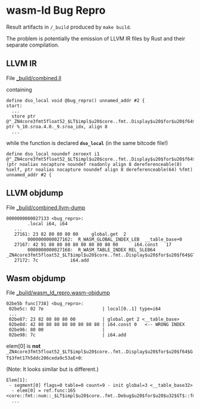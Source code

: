 # wasm-ld Bug Repro

Result artifacts in `/_build` produced by `make build`.

The problem is potentially the emission of LLVM IR files by Rust and their separate compilation.

## LLVM IR

File [_build/combined.ll](_build/combined.ll)

containing

```
define dso_local void @bug_repro() unnamed_addr #2 {
start:
  ...
  store ptr @"_ZN4core3fmt5float52_$LT$impl$u20$core..fmt..Display$u20$for$u20$f64$GT$3fmt17h5ddc206ceda9c53aE", ptr %_10.sroa.4.0._9.sroa_idx, align 8
  ...
```


while the function is declared **`dso_local`** (in the same bitcode file!)

```
define dso_local noundef zeroext i1 @"_ZN4core3fmt5float52_$LT$impl$u20$core..fmt..Display$u20$for$u20$f64$GT$3fmt17h5ddc206ceda9c53aE"(ptr noalias nocapture noundef readonly align 8 dereferenceable(8) %self, ptr noalias nocapture noundef align 8 dereferenceable(64) %fmt) unnamed_addr #2 {
```

## LLVM objdump

File [_build/combined.llvm-dump](_build/combined.llvm-dump)

```
0000000000027133 <bug_repro>:
        .local i64, i64
   ...
   27161: 23 82 80 80 80 00    	global.get	2
		0000000000027162:  R_WASM_GLOBAL_INDEX_LEB	__table_base+0
   27167: 42 91 80 80 80 80 80 80 80 80 00     	i64.const	17
		0000000000027168:  R_WASM_TABLE_INDEX_REL_SLEB64	_ZN4core3fmt5float52_$LT$impl$u20$core..fmt..Display$u20$for$u20$f64$GT$3fmt17h5ddc206ceda9c53aE+0
   27172: 7c           	i64.add 
```

## Wasm objdump

File [_build/wasm_ld_repro.wasm-objdump](_build/wasm_ld_repro.wasm-objdump)

```
02be5b func[738] <bug_repro>:
 02be5c: 02 7e                      | local[0..1] type=i64
 ...
 02be87: 23 82 80 80 80 00          | global.get 2 <__table_base>
 02be8d: 42 80 80 80 80 80 80 80 80 | i64.const 0   <-- WRONG INDEX
 02be96: 80 00                      | 
 02be98: 7c                         | i64.add
```

elem[0] is **not** `_ZN4core3fmt5float52_$LT$impl$u20$core..fmt..Display$u20$for$u20$f64$GT$3fmt17h5ddc206ceda9c53aE+0`:

(Note: It looks similar but is different.)

```
Elem[1]:
 - segment[0] flags=0 table=0 count=9 - init global=3 <__table_base32>
  - elem[0] = ref.func:165 <core::fmt::num::_$LT$impl$u20$core..fmt..Debug$u20$for$u20$u32$GT$::fmt::h4aa9028b5be59dea>
  ...
```
